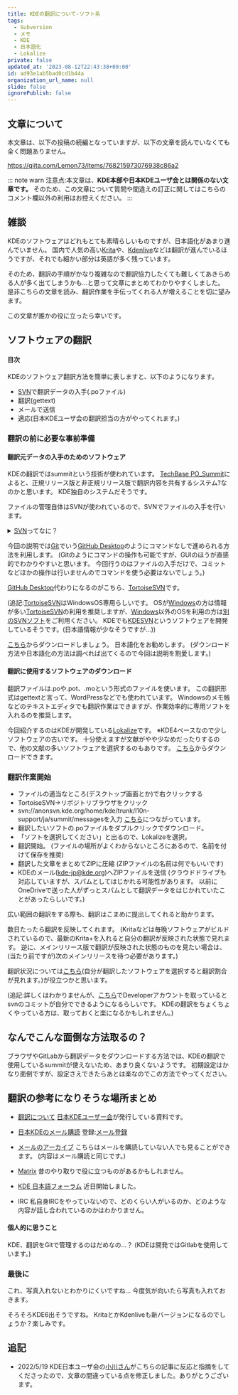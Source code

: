 ```yaml
---
title: KDEの翻訳について-ソフト系
tags:
  - Subversion
  - メモ
  - KDE
  - 日本語化
  - Lokalize
private: false
updated_at: '2023-08-12T22:43:38+09:00'
id: ad93e1ab5bad0cd1b44a
organization_url_name: null
slide: false
ignorePublish: false
---
```

## 文章について
本文章は、以下の投稿の続編となっていますが、以下の文章を読んでいなくても全く問題ありません。

https://qiita.com/Lemon73/items/768215973076938c86a2

::: note warn
注意点:本文章は、**KDE本部や日本KDEユーザ会とは関係のない文章です。**
そのため、この文章について質問や間違えの訂正に関してはこちらのコメント欄以外の利用はお控えください。
:::

## 雑談
KDEのソフトウェアはどれもとても素晴らしいものですが、日本語化があまり進んでいません。
国内で人気の高い[Krita](https://krita.org)や、[Kdenlive](https://kdenlive.org)などは翻訳が進んでいるほうですが、それでも細かい部分は英語が多く残っています。

そのため、翻訳の手順がかなり複雑なので翻訳協力したくても難しくてあきらめる人が多く出てしまうかも…と思って文章にまとめてわかりやすくしました。
是非こちらの文章を読み、翻訳作業を手伝ってくれる人が増えることを切に望みます。

この文章が誰かの役に立ったら幸いです。

## ソフトウェアの翻訳

#### 目次
KDEのソフトウェア翻訳方法を簡単に表しますと、以下のようになります。
- [SVN](https://subversion.apache.org)で翻訳データの入手(.poファイル)
- 翻訳(gettext)
- メールで送信
- 適応(日本KDEユーザ会の翻訳担当の方がやってくれます。)

### 翻訳の前に必要な事前準備
#### 翻訳元データの入手のためのソフトウェア

KDEの翻訳ではsummitという技術が使われています。
[TechBase PO_Summit](https://techbase.kde.org/Localization/Workflows/PO_Summit)によると、正規リリース版と非正規リリース版で翻訳内容を共有するシステム?なのかと思います。
KDE独自のシステムだそうです。

ファイルの管理自体はSVNが使われているので、SVNでファイルの入手を行います。

<details>
<summary><a href="https://subversion.apache.org">SVN</a>ってなに？</summary>

SVNとはSubversionの略で、バージョン管理システムです。
[Git](https://git-scm.com)と似たものですが、[Git](https://git-scm.com)は分散型、[SVN](https://subversion.apache.org)は集中型を採用しているなどの若干の違いがあります。
(Gitのほうが新しい方式です)
</details>


今回の説明では[Git](https://git-scm.com)でいう[GitHub Desktop](https://docs.github.com/ja/desktop/installing-and-configuring-github-desktop/installing-and-authenticating-to-github-desktop/installing-github-desktop)のようにコマンドなしで進められる方法を利用します。
(Gitのようにコマンドの操作も可能ですが、GUIのほうが直感的でわかりやすいと思います。
今回行うのはファイルの入手だけで、コミットなどほかの操作は行いませんのでコマンドを使う必要はないでしょう。)

[GitHub Desktop](https://docs.github.com/ja/desktop/installing-and-configuring-github-desktop/installing-and-authenticating-to-github-desktop/installing-github-desktop)代わりになるのがこちら、[TortoiseSVN](https://tortoisesvn.net)です。

(追記:[TortoiseSVN](https://tortoisesvn.net)はWindowsOS専用らしいです。
OSが[Windows](https://www.microsoft.com/ja-jp/windows)の方は情報が多い[TortoiseSVN](https://tortoisesvn.net)の利用を推奨しますが、[Windows](https://www.microsoft.com/ja-jp/windows)以外のOSを利用の方は[別のSVNソフト](https://ja.wikipedia.org/wiki/Apache_Subversion#クライアント)をご利用ください。
KDEでも[KDESVN](https://apps.kde.org/kdesvn/)というソフトウェアを開発しているそうです。(日本語情報が少なそうですが…))

[こちら](https://tortoisesvn.net/downloads.html)からダウンロードしましょう。
日本語化をお勧めします。
(ダウンロード方法や日本語化の方法は調べれば出てくるので今回は説明を割愛します。)

#### 翻訳に使用するソフトウェアのダウンロード

翻訳ファイルは.poや.pot、.moという形式のファイルを使います。
この翻訳形式はgettextと言って、WordPressなどでも使われています。
Windowsのメモ帳などのテキストエディタでも翻訳作業はできますが、作業効率的に専用ソフトを入れるのを推奨します。

今回紹介するのはKDEが開発している[Lokalize](https://userbase.kde.org/Lokalize)です。
※KDE4ベースなので少しソフトウェアの古いです。
十分使えますが文献がやや少なめだったりするので、他の文献の多いソフトウェアを選択するのもありです。
[こちら](https://binary-factory.kde.org/job/Lokalize_Release_win64/)からダウンロードできます。

### 翻訳作業開始
- ファイルの適当なところ(デスクトップ画面とか)で右クリックする
- TortoiseSVN→リポジトリブラウザをクリック
- svn://anonsvn.kde.org/home/kde/trunk/l10n-support/ja/summit/messagesを入力
[こちら](https://websvn.kde.org/trunk/l10n-support/ja/summit/messages/)につながっています。
- 翻訳したいソフトの.poファイルをダブルクリックでダウンロード。
- 「ソフトを選択してください」と出るので、Lokalizeを選択。
- 翻訳開始。
(ファイルの場所がよくわからないところにあるので、名前を付けて保存を推奨)
- 翻訳した文章をまとめてZIPに圧縮
(ZIPファイルの名前は何でもいいです)
- KDEのメール(kde-jp@kde.org)へZIPファイルを送信
(クラウドドライブも対応していますが、スパムとしてはじかれる可能性があります。
以前にOneDriveで送った人がずっとスパムとして翻訳データをはじかれていたことがあったらしいです。)

広い範囲の翻訳をする際も、翻訳はこまめに提出してくれると助かります。

数日たったら翻訳を反映してくれます。
(Kritaなどは毎晩ソフトウェアがビルドされているので、最新のKrita+を入れると自分の翻訳が反映された状態で見れます。
逆に、メインリリース版で翻訳が反映された状態のものを見たい場合は、(当たり前ですが)次のメインリリースを待つ必要があります。)

翻訳状況については[こちら](https://l10n.kde.org/stats/gui/stable-kf5/team/ja/)(自分が翻訳したソフトウェアを選択すると翻訳割合が見れます。)が役立つかと思います。

(追記:詳しくはわかりませんが、[こちら](https://identity.kde.org/index.php?r=developerApplication)でDeveloperアカウントを取っているとsvnのコミットが自分でできるようになるらしいです。
KDEの翻訳をちょくちょくやっている方は、取っておくと楽になるかもしれません。)

## なんでこんな面倒な方法取るの？
ブラウザやGitLabから翻訳データをダウンロードする方法では、KDEの翻訳で使用しているsummitが使えないため、あまり良くないようです。
初期設定はかなり面倒ですが、設定さえできたらあとは楽なのでこの方法でやってください。

## 翻訳の参考になりそうな場所まとめ
- [翻訳について](https://jp.kde.org/community/getinvolved/translation/)
[日本KDEユーザー会](https://jp.kde.org)が発行している資料です。

- [日本KDEのメール購読](https://jp.kde.org/community/whatiskdejp/communicate/)
登録:[メール登録](https://mail.kde.org/mailman/listinfo/kde-jp)
- [メールのアーカイブ](https://mail.kde.org/pipermail/kde-jp/)
こちらはメールを購読していない人でも見ることができます。
(内容はメール購読と同じです。)
- [Matrix](https://app.element.io/#/room/#jp:kde.org)
昔のやり取りで役に立つものがあるかもしれません。
- [KDE 日本語フォーラム](https://discuss.kde.org/c/local-communities/kde/21)
近日開始しました。
- IRC
私自身IRCをやっていないので、どのくらい人がいるのか、どのような内容が話し合われているのかはわかりません。

#### 個人的に思うこと
KDE、翻訳をGitで管理するのはだめなの…？
(KDEは開発ではGitlabを使用しています。)

### 最後に
これ、写真入れないとわかりにくいですね…
今度気が向いたら写真も入れておきます。

そろそろKDE6出そうですね。
KritaとかKdenliveも新バージョンになるのでしょうか？楽しみです。

## 追記
- 2022/5/19
KDE日本ユーザ会の[小川さん](https://qiita.com/phanect)がこちらの記事に反応と指摘をしてくださったので、文章の間違っている点を修正しました。ありがとうございます。
